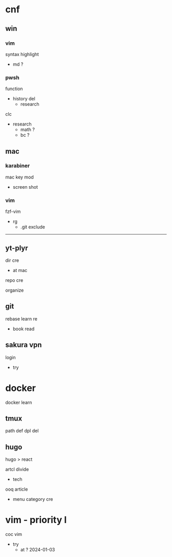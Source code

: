 
# cnf


## win

### vim

syntax highlight
- md ?


### pwsh

function

- history del
  - research


clc
- research
  - math ?
  - bc ?


## mac

### karabiner

mac key mod
- screen shot


### vim

fzf-vim
- rg
  - .git exclude




---

## yt-plyr

dir cre
- at mac

repo cre


organize


## git

rebase learn re
- book read


## sakura vpn

login
- try


# docker

docker learn


## tmux

path def dpl del


## hugo

hugo > react


artcl divide
- tech


ooq article
- menu category cre


# vim  -  priority l

coc vim
- try
  - at ? 2024-01-03



